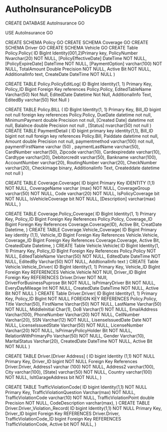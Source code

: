 # AuthoInsurancePolicyDB  
CREATE DATABASE AutoInsurance
GO

USE AutoInsurance
GO

CREATE SCHEMA Policy
GO
CREATE SCHEMA Coverage
GO
CREATE SCHEMA Driver
GO
CREATE SCHEMA Vehicle
GO
CREATE Table Policy.Policy(
ID BigInt Identity(001,2)Primary key,
PolicyNumber Nvarchar(20) NOT NULL,
[PolicyEffectiveDate] DateTime NOT NULL,
[PolicyExpireDate] DateTime NOT NULL,
[PaymentOption] varchar(100) NOT NULL,
TotalAmount Double Precision NOT NULL,
Active Bit NOT NULL,
AdditionalInfo text,
CreateDate DateTime NOT NULL
)

CREATE TABLE Policy.PolicyEditLog(
ID BigInt Identity(1, 1) Primary Key,
Policy_ID Bigint Foreign Key references Policy.Policy,
EditedTableName Varchar(50) Not Null,
EditedDate Datetime Not Null,
AdditionalInfo Text,
EditedBy varchar(50) Not Null
)

CREATE TABLE Policy.BILL (
ID BigInt Identity(1, 1) Primary Key,
Bill_ID bigint not null foreign key references Policy.Policy,
DueDate datetime not null,
MinimumPayment double Precision not null,
[Created Date] datetime not null,
Balalnce double Precision not null ,
[Status] nvarchar(50) not null
)
CREATE TABLE PaymentDetail (
ID bigint primary key identity(1,1),
Bill_ID bigint not null foreign key references Policy.Bill,
Paiddate datetime not null,
Amount double Precision not null,
paymentmethod varchar(100) not null,
paymentFirstName varchar (50) ,
paymentLastName varchar(50),
CardNumber varchar(50),
Zipcode varchar(10),
Cardexpiredate varchar(10),
Cardtype varchar(20),
Debitorcredit varchar(50),
Bankname varchar(100),
AccountNumber varchar(20),
RoutingNumber varchar(20),
CheckNumber varchar(20),
Checkimage binary,
Additionalinfo Text,
Createddate datetime not null
)

CREATE TABLE Coverage.Coverage(
ID bigint Primary Key IDENTITY (1,1) NOT NULL,
CoverageName varchar (max) NOT NULL,
CoverageGroup varchar(50) NOT NULL,
Code varchar(20) NOT NULL,
IsPolicyCoverage bit NOT NULL,
IsVehicleCoverage bit NOT NULL,
[Description] varchar(max) NULL,
)

CREATE TABLE Coverage.Policy_Coverage(
ID BigInt Identity(1, 1) Primary Key,
Policy_ID Bigint Foreign Key References Policy.Policy,
Coverage_ID Bigint Foreign Key References Coverage.Coverage(ID),
Active Bit,
CreatDate  Datetime,
)
CREATE TABLE Coverage.Vehicle_Coverage(
ID Bigint Primary key identity (1,1),
Vehicle_ID Bigint Foreign Key References Vehicle.Vehicle,
Coverage_ID Bigint Foreign Key References Coverage.Coverage,
Active Bit,
CreatedDate Datetime,
)
CREATE Table Vehicle.Vehicle(
ID BigInt Identity(1, 1) Primary Key,
Policy_ID BigInt Foreign Key References Policy.Policy NOT NULL,
EditedTableName Varchar(50) NOT NULL,
EditedDate DateTime NOT NULL,
EditedBy Varchar(50) NOT NULL,
AddtionalInfo text
)
CREATE Table Vehicle.Vehicle_Driver(
ID BigInt Identity(1, 1) Primary Key,
Vehicle_ID BigInt Foreign Key REFERENCES Vehicle.Vehicle NOT NUll,
Driver_ID BigInt Foreign Key REFERENCES Driver.Driver NOT NUll,
DriverForBusinessPuprose Bit NOT NULL,
IsPrimaryDriver Bit NOT NULL,
EveryDayMileage Int NOT NULL,
CreatedDate DateTime NOT NULL,
Active Bit NOT NULL
)
CREATE Table Driver.Driver(
ID BigInt Identity(1, 1) Primary Key,
Policy_ID BigInt NOT NULL FOREIGN KEY REFERENCES Policy.Policy,
Title Varchar(50),
FirstName Varchar(50) NOT NULL,
LastName Varchar(50) NOT NULL,
MiddleInitial Char(1),
DoB Varchar(1) NOT NULL,
EmailAddress Varchar(100),
PhoneNumber Varchar(20) NOT NULL,
CellNumber Varchar(20),
SSN Varchar(12) NOT NULL,
LisenseIssuedDate Date NOT NULL,
LicenseIssuedState Varchar(50) NOT NULL,
LicenseNumber Varchar(20) NOT NULL,
IsPrimaryPolicyHolder Bit NOT NULL,
RelationWithPrimaryPo Varchar(50) NOT NULL,
Gender Varchar(10),
MaritalStatus Varchar(20),
CreatedDate DateTime NOT NULL,
Active Bit NOT NULL
)

CREATE TABLE Driver.[Driver Address] (
ID bigint Identity (1,1) NOT NULL Primary Key,
Driver_ID bigint NOT NULL Foreign Key References Driver.Driver,
Address1 varchar (100) NOT NULL,
Address2 varchar(100),
City varchar(100),
[State] varchar(50) NOT NULL,
Country varchar(100) NOT NULL,
IsItGarageAddress bit NOT NULL,
)

CREATE TABLE TrafficViolationCode(
ID bigint Identity(1,1) NOT NULL Primary Key,
TrafficViolationQuestion Varchar(max) NOT NULL,
TrafficViolationCode varchar(10) NOT NULL,
TrafficViolationPoint double Precision NOT NULL,
CodeDescription varchar(max),
)
CREATE TABLE Driver.Driver_Violation_Record(
ID bigint Identity(1,1) NOT NULL Primary Key,
Driver_ID bigint Foreign Key REFERENCES Driver.Driver,
TrafficViolationCode_ID bigint Foreign Key REFERENCES TrafficViolationCode,
Active bit NOT NULL,
)
